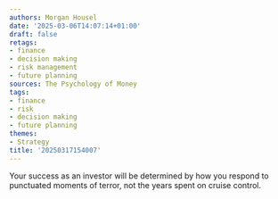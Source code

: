 ```yaml
---
authors: Morgan Housel
date: '2025-03-06T14:07:14+01:00'
draft: false
retags:
- finance
- decision making
- risk management
- future planning
sources: The Psychology of Money
tags:
- finance
- risk
- decision making
- future planning
themes:
- Strategy
title: '20250317154007'
---
```


Your success as an investor will be determined by how you respond to punctuated moments of terror, not the years spent
on cruise control.